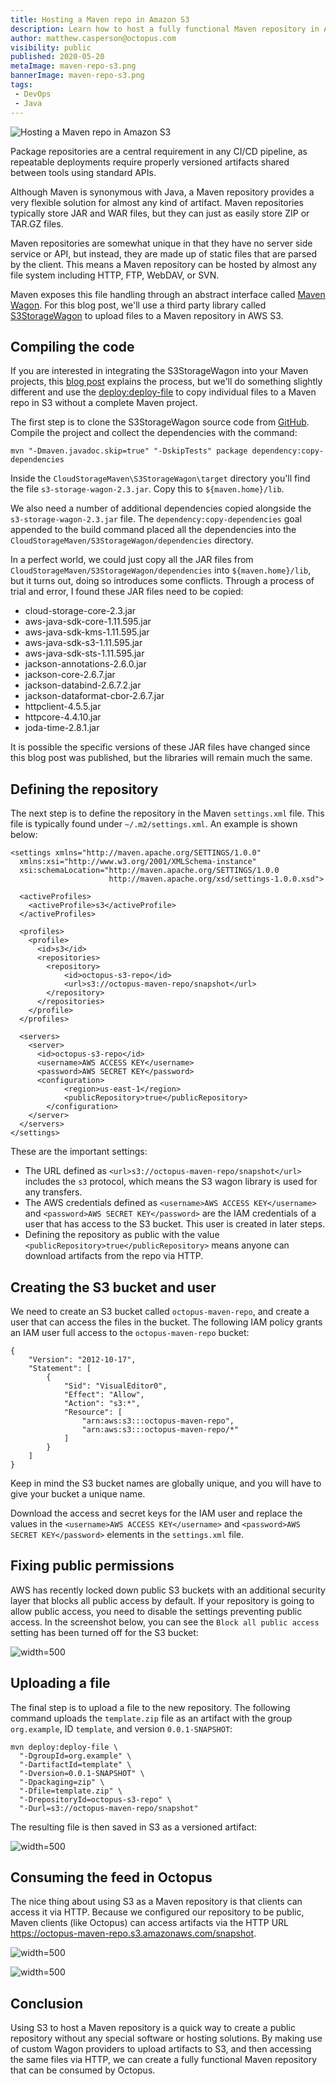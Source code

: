 ```yaml
---
title: Hosting a Maven repo in Amazon S3
description: Learn how to host a fully functional Maven repository in Amazon S3
author: matthew.casperson@octopus.com
visibility: public
published: 2020-05-20
metaImage: maven-repo-s3.png
bannerImage: maven-repo-s3.png
tags:
 - DevOps
 - Java
---
```


![Hosting a Maven repo in Amazon S3](maven-repo-s3.png)

Package repositories are a central requirement in any CI/CD pipeline, as repeatable deployments require properly versioned artifacts shared between tools using standard APIs.

Although Maven is synonymous with Java, a Maven repository provides a very flexible solution for almost any kind of artifact. Maven repositories typically store JAR and WAR files, but they can just as easily store ZIP or TAR.GZ files.

Maven repositories are somewhat unique in that they have no server side service or API, but instead, they are made up of static files that are parsed by the client. This means a Maven repository can be hosted by almost any file system including HTTP, FTP, WebDAV, or SVN.

Maven exposes this file handling through an abstract interface called [Maven Wagon](https://maven.apache.org/wagon/). For this blog post, we'll use a third party library called [S3StorageWagon](https://github.com/gkatzioura/CloudStorageMaven/tree/master/S3StorageWagon) to upload files to a Maven repository in AWS S3.

## Compiling the code

If you are interested in integrating the S3StorageWagon into your Maven projects, this [blog post](https://egkatzioura.com/2018/04/09/host-your-maven-artifacts-using-amazon-s3/) explains the process, but we'll do something slightly different and use the [deploy:deploy-file](http://maven.apache.org/guides/mini/guide-3rd-party-jars-remote.html) to copy individual files to a Maven repo in S3 without a complete Maven project.

The first step is to clone the S3StorageWagon source code from [GitHub](https://github.com/gkatzioura/CloudStorageMaven). Compile the project and collect the dependencies with the command:

```
mvn "-Dmaven.javadoc.skip=true" "-DskipTests" package dependency:copy-dependencies
```

Inside the `CloudStorageMaven\S3StorageWagon\target` directory you'll find the file `s3-storage-wagon-2.3.jar`. Copy this to `${maven.home}/lib`.

We also need a number of additional dependencies copied alongside the `s3-storage-wagon-2.3.jar` file. The `dependency:copy-dependencies` goal appended to the build command placed all the dependencies into the `CloudStorageMaven/S3StorageWagon/dependencies` directory.

In a perfect world, we could just copy all the JAR files from `CloudStorageMaven/S3StorageWagon/dependencies` into `${maven.home}/lib`, but it turns out, doing so introduces some conflicts. Through a process of trial and error, I found these JAR files need to be copied:

* cloud-storage-core-2.3.jar
* aws-java-sdk-core-1.11.595.jar
* aws-java-sdk-kms-1.11.595.jar
* aws-java-sdk-s3-1.11.595.jar
* aws-java-sdk-sts-1.11.595.jar
* jackson-annotations-2.6.0.jar
* jackson-core-2.6.7.jar
* jackson-databind-2.6.7.2.jar
* jackson-dataformat-cbor-2.6.7.jar
* httpclient-4.5.5.jar
* httpcore-4.4.10.jar
* joda-time-2.8.1.jar

It is possible the specific versions of these JAR files have changed since this blog post was published, but the libraries will remain much the same.

## Defining the repository

The next step is to define the repository in the Maven `settings.xml` file. This file is typically found under `~/.m2/settings.xml`. An example is shown below:

```
<settings xmlns="http://maven.apache.org/SETTINGS/1.0.0"
  xmlns:xsi="http://www.w3.org/2001/XMLSchema-instance"
  xsi:schemaLocation="http://maven.apache.org/SETTINGS/1.0.0
                      http://maven.apache.org/xsd/settings-1.0.0.xsd">

  <activeProfiles>
    <activeProfile>s3</activeProfile>
  </activeProfiles>

  <profiles>
    <profile>
      <id>s3</id>
      <repositories>
        <repository>
            <id>octopus-s3-repo</id>
            <url>s3://octopus-maven-repo/snapshot</url>
        </repository>
      </repositories>
    </profile>
  </profiles>

  <servers>
    <server>
      <id>octopus-s3-repo</id>
      <username>AWS ACCESS KEY</username>
      <password>AWS SECRET KEY</password>
      <configuration>
		    <region>us-east-1</region>
		    <publicRepository>true</publicRepository>
	    </configuration>
    </server>
  </servers>
</settings>
```

These are the important settings:

* The URL defined as `<url>s3://octopus-maven-repo/snapshot</url>` includes the `s3` protocol, which means the S3 wagon library is used for any transfers.
* The AWS credentials defined as `<username>AWS ACCESS KEY</username>` and `<password>AWS SECRET KEY</password>` are the IAM credentials of a user that has access to the S3 bucket. This user is created in later steps.
* Defining the repository as public with the value `<publicRepository>true</publicRepository>` means anyone can download artifacts from the repo via HTTP.

## Creating the S3 bucket and user

We need to create an S3 bucket called `octopus-maven-repo`, and create a user that can access the files in the bucket. The following IAM policy grants an IAM user full access to the `octopus-maven-repo` bucket:

```
{
    "Version": "2012-10-17",
    "Statement": [
        {
            "Sid": "VisualEditor0",
            "Effect": "Allow",
            "Action": "s3:*",
            "Resource": [
                "arn:aws:s3:::octopus-maven-repo",
                "arn:aws:s3:::octopus-maven-repo/*"
            ]
        }
    ]
}
```

Keep in mind the S3 bucket names are globally unique, and you will have to give your bucket a unique name.

Download the access and secret keys for the IAM user and replace the values in the `<username>AWS ACCESS KEY</username>` and `<password>AWS SECRET KEY</password>` elements in the `settings.xml` file.

## Fixing public permissions

AWS has recently locked down public S3 buckets with an additional security layer that blocks all public access by default. If your repository is going to allow public access, you need to disable the settings preventing public access. In the screenshot below, you can see the `Block all public access` setting has been turned off for the S3 bucket:

![](permissions.png "width=500")

## Uploading a file

The final step is to upload a file to the new repository. The following command uploads the `template.zip` file as an artifact with the group `org.example`, ID `template`, and version `0.0.1-SNAPSHOT`:

```
mvn deploy:deploy-file \
  "-DgroupId=org.example" \
  "-DartifactId=template" \
  "-Dversion=0.0.1-SNAPSHOT" \
  "-Dpackaging=zip" \
  "-Dfile=template.zip" \
  "-DrepositoryId=octopus-s3-repo" \
  "-Durl=s3://octopus-maven-repo/snapshot"
```

The resulting file is then saved in S3 as a versioned artifact:

![](s3.png "width=500")

## Consuming the feed in Octopus

The nice thing about using S3 as a Maven repository is that clients can access it via HTTP. Because we configured our repository
to be public, Maven clients (like Octopus) can access artifacts via the HTTP URL https://octopus-maven-repo.s3.amazonaws.com/snapshot.

![](octopus.png "width=500")

![](test.png "width=500")

## Conclusion

Using S3 to host a Maven repository is a quick way to create a public repository without any special software or hosting solutions. By making use of custom Wagon providers to upload artifacts to S3, and then accessing the same files via HTTP, we can create a fully functional Maven repository that can be consumed by Octopus.
